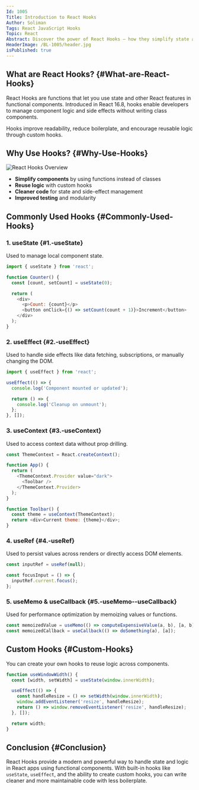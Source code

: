 ```yaml
---
Id: 1005
Title: Introduction to React Hooks
Author: Soliman
Tags: React JavaScript Hooks
Topic: React
Abstract: Discover the power of React Hooks — how they simplify state and lifecycle management in functional components, with examples of commonly used hooks like useState, useEffect, and custom hooks.
HeaderImage: /BL-1005/header.jpg
isPublished: true
---
```


## What are React Hooks? {#What-are-React-Hooks}

React Hooks are functions that let you use state and other React features in functional components. Introduced in React 16.8, hooks enable developers to manage component logic and side effects without writing class components.

Hooks improve readability, reduce boilerplate, and encourage reusable logic through custom hooks.

## Why Use Hooks? {#Why-Use-Hooks}

![React Hooks Overview](/BL-1005/react-hooks.jpg)

- **Simplify components** by using functions instead of classes
- **Reuse logic** with custom hooks
- **Cleaner code** for state and side-effect management
- **Improved testing** and modularity

## Commonly Used Hooks {#Commonly-Used-Hooks}

### 1. useState {#1.-useState}
Used to manage local component state.

```javascript
import { useState } from 'react';

function Counter() {
  const [count, setCount] = useState(0);

  return (
    <div>
      <p>Count: {count}</p>
      <button onClick={() => setCount(count + 1)}>Increment</button>
    </div>
  );
}
```

### 2. useEffect {#2.-useEffect}
Used to handle side effects like data fetching, subscriptions, or manually changing the DOM.

```javascript
import { useEffect } from 'react';

useEffect(() => {
  console.log('Component mounted or updated');

  return () => {
    console.log('Cleanup on unmount');
  };
}, []);
```

### 3. useContext {#3.-useContext}
Used to access context data without prop drilling.

```javascript
const ThemeContext = React.createContext();

function App() {
  return (
    <ThemeContext.Provider value="dark">
      <Toolbar />
    </ThemeContext.Provider>
  );
}

function Toolbar() {
  const theme = useContext(ThemeContext);
  return <div>Current theme: {theme}</div>;
}
```

### 4. useRef {#4.-useRef}
Used to persist values across renders or directly access DOM elements.

```javascript
const inputRef = useRef(null);

const focusInput = () => {
  inputRef.current.focus();
};
```

### 5. useMemo & useCallback {#5.-useMemo--useCallback}
Used for performance optimization by memoizing values or functions.

```javascript
const memoizedValue = useMemo(() => computeExpensiveValue(a, b), [a, b]);
const memoizedCallback = useCallback(() => doSomething(a), [a]);
```

## Custom Hooks {#Custom-Hooks}

You can create your own hooks to reuse logic across components.

```javascript
function useWindowWidth() {
  const [width, setWidth] = useState(window.innerWidth);

  useEffect(() => {
    const handleResize = () => setWidth(window.innerWidth);
    window.addEventListener('resize', handleResize);
    return () => window.removeEventListener('resize', handleResize);
  }, []);

  return width;
}
```

## Conclusion {#Conclusion}


React Hooks provide a modern and powerful way to handle state and logic in React apps using functional components. With built-in hooks like `useState`, `useEffect`, and the ability to create custom hooks, you can write cleaner and more maintainable code with less boilerplate.